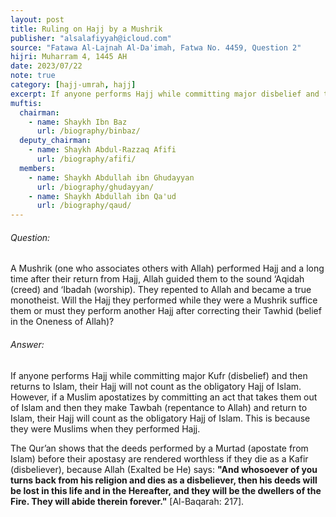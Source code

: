 ```yaml
---
layout: post
title: Ruling on Hajj by a Mushrik
publisher: "alsalafiyyah@icloud.com"
source: "Fatawa Al-Lajnah Al-Da'imah, Fatwa No. 4459, Question 2"
hijri: Muharram 4, 1445 AH
date: 2023/07/22
note: true
category: [hajj-umrah, hajj]
excerpt: If anyone performs Hajj while committing major disbelief and then returns to Islam, their Hajj will not count as the obligatory Hajj of Islam.
muftis:
  chairman: 
    - name: Shaykh Ibn Baz
      url: /biography/binbaz/
  deputy_chairman:
    - name: Shaykh Abdul-Razzaq Afifi
      url: /biography/afifi/
  members:
    - name: Shaykh Abdullah ibn Ghudayyan
      url: /biography/ghudayyan/
    - name: Shaykh Abdullah ibn Qa'ud
      url: /biography/qaud/
---
```


###### Question: 

A Mushrik (one who associates others with Allah) performed Hajj and a long time after their return from Hajj, Allah guided them to the sound ‘Aqidah (creed) and ‘Ibadah (worship). They repented to Allah and became a true monotheist. Will the Hajj they performed while they were a Mushrik suffice them or must they perform another Hajj after correcting their Tawhid (belief in the Oneness of Allah)?

###### Answer:

If anyone performs Hajj while committing major Kufr (disbelief) and then returns to Islam, their Hajj will not count as the obligatory Hajj of Islam. However, if a Muslim apostatizes by committing an act that takes them out of Islam and then they make Tawbah (repentance to Allah) and return to Islam, their Hajj will count as the obligatory Hajj of Islam. This is because they were Muslims when they performed Hajj. 

The Qur’an shows that the deeds performed by a Murtad (apostate from Islam) before their apostasy are rendered worthless if they die as a Kafir (disbeliever), because Allah (Exalted be He) says: **"And whosoever of you turns back from his religion and dies as a disbeliever, then his deeds will be lost in this life and in the Hereafter, and they will be the dwellers of the Fire. They will abide therein forever."** [Al-Baqarah: 217]. 
